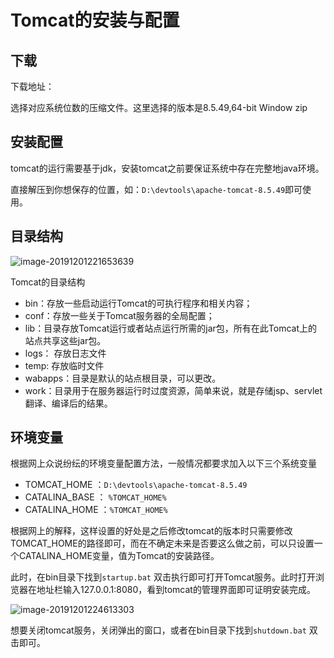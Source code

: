 # Tomcat的安装与配置

## 下载

下载地址：[](https://tomcat.apache.org/)

选择对应系统位数的压缩文件。这里选择的版本是8.5.49,64-bit Window zip

## 安装配置

tomcat的运行需要基于jdk，安装tomcat之前要保证系统中存在完整地java环境。

直接解压到你想保存的位置，如：`D:\devtools\apache-tomcat-8.5.49`即可使用。

## 目录结构

![image-20191201221653639](E:\Documents\LearnNotes\Images\Tomcat\image-20191201221653639.png)

Tomcat的目录结构

- bin：存放一些启动运行Tomcat的可执行程序和相关内容；
- conf：存放一些关于Tomcat服务器的全局配置；　　  　  
- lib：目录存放Tomcat运行或者站点运行所需的jar包，所有在此Tomcat上的站点共享这些jar包。　　　　  
- logs： 存放日志文件
- temp:  存放临时文件
- wabapps：目录是默认的站点根目录，可以更改。　　　　  
- work：目录用于在服务器运行时过度资源，简单来说，就是存储jsp、servlet翻译、编译后的结果。　

## 环境变量

根据网上众说纷纭的环境变量配置方法，一般情况都要求加入以下三个系统变量
- TOMCAT_HOME ：`D:\devtools\apache-tomcat-8.5.49`
- CATALINA_BASE ： `%TOMCAT_HOME%`
- CATALINA_HOME ：`%TOMCAT_HOME%`

根据网上的解释，这样设置的好处是之后修改tomcat的版本时只需要修改TOMCAT_HOME的路径即可，而在不确定未来是否要这么做之前，可以只设置一个CATALINA_HOME变量，值为Tomcat的安装路径。



此时，在bin目录下找到`startup.bat` 双击执行即可打开Tomcat服务。此时打开浏览器在地址栏输入127.0.0.1:8080，看到tomcat的管理界面即可证明安装完成。

![image-20191201224613303](E:\Documents\LearnNotes\Images\Tomcat\image-20191201224613303.png)

想要关闭tomcat服务，关闭弹出的窗口，或者在bin目录下找到`shutdown.bat` 双击即可。
